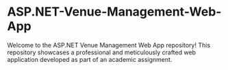 # ASP.NET-Venue-Management-Web-App
Welcome to the ASP.NET Venue Management Web App repository! This repository showcases a professional and meticulously crafted web application developed as part of an academic assignment.
